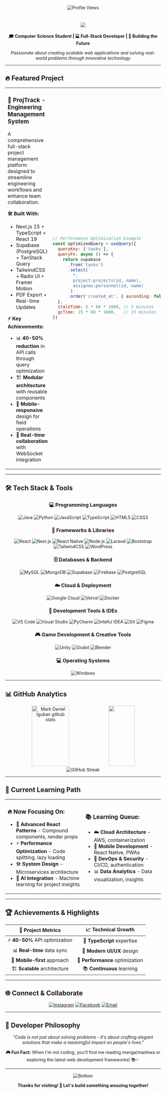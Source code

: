 <div align="center">

![Profile Views](https://komarev.com/ghpvc/?username=SAIKO0000&color=0891b2&style=flat-square&label=Profile+Views)

</div>

<h1 align="center">
  <img src="https://readme-typing-svg.herokuapp.com/?font=Righteous&size=35&center=true&vCenter=true&width=500&height=70&duration=4000&lines=Hi+There!+👋;+I'm+Mark+Daniel+Iguban!;" />
</h1>

<div align="center">
  
**🎓 Computer Science Student | 💻 Full-Stack Developer | 🚀 Building the Future**

*Passionate about creating scalable web applications and solving real-world problems through innovative technology*

</div>

---

## 🔥 Featured Project

<table>
<tr>
<td width="50%">

### 🚀 **ProjTrack - Engineering Management System**
A comprehensive full-stack project management platform designed to streamline engineering workflows and enhance team collaboration.

**🛠️ Built With:**
- Next.js 15 + TypeScript + React 19
- Supabase (PostgreSQL) + TanStack Query  
- TailwindCSS + Radix UI + Framer Motion
- PDF Export + Real-time Updates

**⚡ Key Achievements:**
- 📊 **40-50% reduction** in API calls through query optimization
- 🏗️ **Modular architecture** with reusable components
- 📱 **Mobile-responsive** design for field operations
- 🔄 **Real-time collaboration** with WebSocket integration

</td>
<td width="50%">

```javascript
// Performance Optimization Example
const optimizedQuery = useQuery({
  queryKey: ['tasks'],
  queryFn: async () => {
    return supabase
      .from('tasks')
      .select(`
        *,
        project:projects(id, name),
        assignee:personnel(id, name)
      `)
      .order('created_at', { ascending: false })
  },
  staleTime: 5 * 60 * 1000, // 5 minutes
  gcTime: 15 * 60 * 1000,   // 15 minutes
})
```

</td>
</tr>
</table>

---

## 🛠️ Tech Stack & Tools

<div align="center">

### 💻 Programming Languages
![Java](https://img.shields.io/badge/Java-ED8B00?style=for-the-badge&logo=openjdk&logoColor=white)
![Python](https://img.shields.io/badge/Python-3776AB?style=for-the-badge&logo=python&logoColor=white)
![JavaScript](https://img.shields.io/badge/JavaScript-F7DF1E?style=for-the-badge&logo=javascript&logoColor=black)
![TypeScript](https://img.shields.io/badge/TypeScript-007ACC?style=for-the-badge&logo=typescript&logoColor=white)
![HTML5](https://img.shields.io/badge/HTML5-E34F26?style=for-the-badge&logo=html5&logoColor=white)
![CSS3](https://img.shields.io/badge/CSS3-1572B6?style=for-the-badge&logo=css3&logoColor=white)

### 🚀 Frameworks & Libraries
![React](https://img.shields.io/badge/React-20232A?style=for-the-badge&logo=react&logoColor=61DAFB)
![Next.js](https://img.shields.io/badge/Next.js-000000?style=for-the-badge&logo=next.js&logoColor=white)
![React Native](https://img.shields.io/badge/React_Native-20232A?style=for-the-badge&logo=react&logoColor=61DAFB)
![Node.js](https://img.shields.io/badge/Node.js-43853D?style=for-the-badge&logo=node.js&logoColor=white)
![Laravel](https://img.shields.io/badge/Laravel-FF2D20?style=for-the-badge&logo=laravel&logoColor=white)
![Bootstrap](https://img.shields.io/badge/Bootstrap-563D7C?style=for-the-badge&logo=bootstrap&logoColor=white)
![TailwindCSS](https://img.shields.io/badge/Tailwind_CSS-38B2AC?style=for-the-badge&logo=tailwind-css&logoColor=white)
![WordPress](https://img.shields.io/badge/WordPress-21759B?style=for-the-badge&logo=wordpress&logoColor=white)

### 🗄️ Databases & Backend
![MySQL](https://img.shields.io/badge/MySQL-005C84?style=for-the-badge&logo=mysql&logoColor=white)
![MongoDB](https://img.shields.io/badge/MongoDB-4EA94B?style=for-the-badge&logo=mongodb&logoColor=white)
![Supabase](https://img.shields.io/badge/Supabase-3ECF8E?style=for-the-badge&logo=supabase&logoColor=white)
![Firebase](https://img.shields.io/badge/Firebase-FFCA28?style=for-the-badge&logo=firebase&logoColor=black)
![PostgreSQL](https://img.shields.io/badge/PostgreSQL-316192?style=for-the-badge&logo=postgresql&logoColor=white)

### ☁️ Cloud & Deployment
![Google Cloud](https://img.shields.io/badge/Google_Cloud-4285F4?style=for-the-badge&logo=google-cloud&logoColor=white)
![Vercel](https://img.shields.io/badge/Vercel-000000?style=for-the-badge&logo=vercel&logoColor=white)
![Docker](https://img.shields.io/badge/Docker-2496ED?style=for-the-badge&logo=docker&logoColor=white)

### 🔧 Development Tools & IDEs
![VS Code](https://img.shields.io/badge/VS_Code-0078D4?style=for-the-badge&logo=visual%20studio%20code&logoColor=white)
![Visual Studio](https://img.shields.io/badge/Visual_Studio-5C2D91?style=for-the-badge&logo=visual%20studio&logoColor=white)
![PyCharm](https://img.shields.io/badge/PyCharm-143?style=for-the-badge&logo=pycharm&logoColor=black&color=black&labelColor=green)
![IntelliJ IDEA](https://img.shields.io/badge/IntelliJ_IDEA-000000.svg?style=for-the-badge&logo=intellij-idea&logoColor=white)
![Git](https://img.shields.io/badge/Git-F05032?style=for-the-badge&logo=git&logoColor=white)
![Figma](https://img.shields.io/badge/Figma-F24E1E?style=for-the-badge&logo=figma&logoColor=white)

### 🎮 Game Development & Creative Tools
![Unity](https://img.shields.io/badge/Unity-100000?style=for-the-badge&logo=unity&logoColor=white)
![Godot](https://img.shields.io/badge/GODOT-%23FFFFFF.svg?style=for-the-badge&logo=godot-engine)
![Blender](https://img.shields.io/badge/blender-%23F5792A.svg?style=for-the-badge&logo=blender&logoColor=white)

### 💻 Operating Systems
![Windows](https://img.shields.io/badge/Windows-0078D6?style=for-the-badge&logo=windows&logoColor=white)

</div>

---

## 📊 GitHub Analytics

<div align="center">
  <img width="49%" height="195px" src="https://github-readme-stats.vercel.app/api?username=SAIKO0000&show_icons=true&count_private=true&hide_border=true&title_color=00b4d8&icon_color=00b4d8&text_color=c9d1d9&bg_color=0d1117" alt="Mark Daniel Iguban github stats" /> 
  <img width="41%" height="195px" src="https://github-readme-stats.vercel.app/api/top-langs/?username=SAIKO0000&layout=compact&hide_border=true&title_color=00b4d8&text_color=00b4d8&bg_color=0d1117" />
</div>

<div align="center">
  <img src="https://github-readme-streak-stats.herokuapp.com?user=SAIKO0000&theme=gotham&hide_border=true&background=0D1117&stroke=0000&ring=00b4d8&fire=00b4d8&currStreakLabel=00b4d8" alt="GitHub Streak" />
</div>

---

## 🎯 Current Learning Path

<table>
<tr>
<td width="50%">

### 🔥 **Now Focusing On:**
- 🚀 **Advanced React Patterns** - Compound components, render props
- ⚡ **Performance Optimization** - Code splitting, lazy loading
- 🛠️ **System Design** - Microservices architecture
- 🤖 **AI Integration** - Machine learning for project insights

</td>
<td width="50%">

### 📚 **Learning Queue:**
- ☁️ **Cloud Architecture** - AWS, containerization
- 📱 **Mobile Development** - React Native, PWAs  
- 🔐 **DevOps & Security** - CI/CD, authentication
- 📊 **Data Analytics** - Data visualization, insights

</td>
</tr>
</table>

---

## 🏆 Achievements & Highlights

<div align="center">

| 🎯 **Project Metrics** | 📈 **Technical Growth** |
|:---:|:---:|
| ⚡ **40-50%** API optimization | 🔧 **TypeScript** expertise |
| 📊 **Real-time** data sync | 🎨 **Modern UI/UX** design |
| 📱 **Mobile-first** approach | 🚀 **Performance** optimization |
| 🏗️ **Scalable** architecture | 📚 **Continuous** learning |

</div>

---

## 🌐 Connect & Collaborate

<div align="center">

[![Instagram](https://img.shields.io/badge/Instagram-E4405F?style=for-the-badge&logo=instagram&logoColor=white)](https://www.instagram.com/sircartierr0/)
[![Facebook](https://img.shields.io/badge/Facebook-1877F2?style=for-the-badge&logo=facebook&logoColor=white)](https://www.facebook.com/MarkDaniel.Iguban)
[![Email](https://img.shields.io/badge/Email-D14836?style=for-the-badge&logo=gmail&logoColor=white)](mailto:main.markdaniel.iguban@cvsu.edu.ph)

</div>

---

## 💭 Developer Philosophy

<div align="center">

*"Code is not just about solving problems - it's about crafting elegant solutions that make a meaningful impact on people's lives."*

**🎮 Fun Fact:** When I'm not coding, you'll find me reading manga/manhwa or exploring the latest web development frameworks! 📚✨

</div>

---

<div align="center">
  
![Bottom](https://capsule-render.vercel.app/api?type=waving&color=gradient&height=100&section=footer)

**Thanks for visiting! 🚀 Let's build something amazing together!**

</div>
